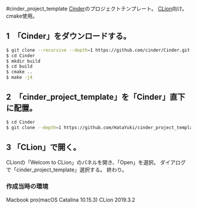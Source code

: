 #cinder_project_template
[Cinder](https://libcinder.org)のプロジェクトテンプレート。
[CLion](https://www.jetbrains.com/ja-jp/clion/)向け。
cmake使用。

## 1　「Cinder」をダウンロードする。
```bash
$ git clone --recursive --depth=1 https://github.com/cinder/Cinder.git
$ cd Cinder
$ mkdir build
$ cd build
$ cmake ..
$ make -j4
```

## 2　「cinder_project_template」を「Cinder」直下に配置。
```bash
$ cd Cinder
$ git clone --depth=1 https://github.com/HataYuki/cinder_project_template.git
```

## 3 「CLion」で開く。
CLionの「Welcom to CLion」のパネルを開き、「Open」を選択。
ダイアログで「cinder_project_template」選択する。
終わり。

### 作成当時の環境
Macbook pro(macOS Catalina 10.15.3)
CLion 2019.3.2


